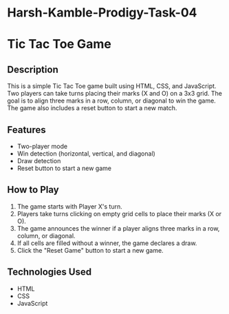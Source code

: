 # Harsh-Kamble-Prodigy-Task-04

# Tic Tac Toe Game

## Description
This is a simple Tic Tac Toe game built using HTML, CSS, and JavaScript. Two players can take turns placing their marks (X and O) on a 3x3 grid. The goal is to align three marks in a row, column, or diagonal to win the game. The game also includes a reset button to start a new match.

## Features
- Two-player mode
- Win detection (horizontal, vertical, and diagonal)
- Draw detection
- Reset button to start a new game

## How to Play
1. The game starts with Player X's turn.
2. Players take turns clicking on empty grid cells to place their marks (X or O).
3. The game announces the winner if a player aligns three marks in a row, column, or diagonal.
4. If all cells are filled without a winner, the game declares a draw.
5. Click the "Reset Game" button to start a new game.

## Technologies Used
- HTML
- CSS
- JavaScript


